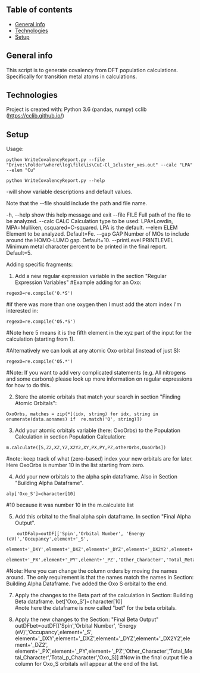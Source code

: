 ## Table of contents
* [General info](#general-info)
* [Technologies](#technologies)
* [Setup](#setup)

## General info
This script is to generate covalency from DFT population calculations. Specifically for transition metal atoms in calculations. 
	
## Technologies
Project is created with:
Python 3.6 (pandas, numpy)
cclib (https://cclib.github.io/)

	
## Setup
Usage:
```
python WriteCovalencyReport.py --file "Drive:\Folder\where\log\file\is\CuI-Cl_1cluster_xes.out" --calc "LPA" --elem "Cu"

python WriteCovalencyReport.py --help 
```
-will show variable descriptions and default values.

Note that the --file should include the path and file name.

  -h, --help            show this help message and exit
  --file FILE           Full path of the file to be analyzed.
  --calc CALC           Calculation type to be used: LPA=Lowdin, MPA=Mulliken,
                        csquared=C-squared. LPA is the default.
  --elem ELEM           Element to be analyzed. Default=Fe.
  --gap GAP             Number of MOs to include around the HOMO-LUMO gap.
                        Default=10.
  --printLevel PRINTLEVEL
                        Minimum metal character percent to be printed in the
                        final report. Default=5.


Adding specific fragments:
1) Add a new regular expression variable in the section "Regular Expression Variables"
#Example adding for an Oxo:
```
regexO=re.compile('O.*S')
```
#if there was more than one oxygen then I must add the atom index I'm interested in:
```
regexO=re.compile('O5.*S')
```
#Note here 5 means it is the fifth element in the xyz part of the input for the calculation (starting from 1).

#Alternatively we can look at any atomic Oxo orbital (instead of just S):
```
regexO=re.compile('O5.*')
```
#Note: If you want to add very complicated statements (e.g. All nitrogens and some carbons) please look up more information on regular expressions for how to do this.

2) Store the atomic orbitals that match your search in section "Finding Atomic Orbitals":
```
OxoOrbs, matches = zip(*[(idx, string) for idx, string in enumerate(data.aonames) if  re.match('O', string)])
```
3) Add your atomic orbitals variable (here: OxoOrbs) to the Population Calculation in section Population Calculation:
```
m.calculate([S,Z2,XZ,YZ,X2Y2,XY,PX,PY,PZ,otherOrbs,OxoOrbs])
```
#note: keep track of what (zero-based) index your new orbitals are for later. Here OxoOrbs is number 10 in the list starting from zero.

4) Add your new orbitals to the alpha spin dataframe. Also in Section "Building Alpha Dataframe".
```
alp['Oxo_S']=character[10]
```
#10 because it was number 10 in the m.calculate list

5) Add this orbital to the final alpha spin dataframe. In section "Final Alpha Output".
```
    outDFalp=outDF[['Spin','Orbital Number', 'Energy (eV)','Occupancy',element+'_S',
             element+'_DXY',element+'_DXZ',element+'_DYZ',element+'_DX2Y2',element+'_DZ2',
             element+'_PX',element+'_PY',element+'_PZ','Other_Character','Total_Metal_Character','Total_p_Character','Oxo_S']]
```
#Note: Here you can change the column orders by moving the names around. The only requirement is that the names match the names in Section: Building Alpha Dataframe. I've added the Oxo S orbital to the end.

7) Apply the changes to the Beta part of the calculation in Section: Building Beta dataframe.
bet['Oxo_S']=character[10]	
#note here the dataframe is now called "bet" for the beta orbitals.

8) Apply the new changes to the Section: "Final Beta Output"
outDFbet=outDF[['Spin','Orbital Number', 'Energy (eV)','Occupancy',element+'_S',
             element+'_DXY',element+'_DXZ',element+'_DYZ',element+'_DX2Y2',element+'_DZ2',
             element+'_PX',element+'_PY',element+'_PZ','Other_Character','Total_Metal_Character','Total_p_Character','Oxo_S]]
#Now in the final output file a column for Oxo_S orbitals will appear at the end of the list.    

```
